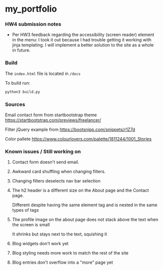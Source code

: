 # my_portfolio

### HW4 submission notes
* Per HW3 feedback regarding the accessibility (screen reader) element in the menu: I took it out because I had trouble getting it working with jinja templating. I will implement a better solution to the site as a whole in future.

### Build

The `index.html` file is located in `/docs`

To build run:
```bash
python3 build.py
```

### Sources
Email contact form from startbootstrap theme
    https://startbootstrap.com/previews/freelancer/

Filter jQuery example from
    https://bootsnipp.com/snippets/r1Z7d

Color pallete
https://www.colourlovers.com/palette/1811244/1001_Stories

### Known issues / Still working on
1. Contact form doesn't send email.
1. Awkward card shuffling when changing filters.
1. Changing filters deselects nav bar selection
1. The h2 header is a different size on the About page and the Contact page.

   Different despite having the same element tag and is nested in the same types of tags
1. The profile image on the about page does not stack above the text when the screen is small 

   It shrinks but stays next to the text, squishing it

1. Blog widgets don't work yet
1. Blog styling needs more work to match the rest of the site
1. Blog entries don't overflow into a "more" page yet
